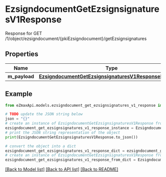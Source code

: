 # EzsigndocumentGetEzsignsignaturesV1Response

Response for GET /1/object/ezsigndocument/{pkiEzsigndocument}/getEzsignsignatures

## Properties

Name | Type | Description | Notes
------------ | ------------- | ------------- | -------------
**m_payload** | [**EzsigndocumentGetEzsignsignaturesV1ResponseMPayload**](EzsigndocumentGetEzsignsignaturesV1ResponseMPayload.md) |  | 

## Example

```python
from eZmaxApi.models.ezsigndocument_get_ezsignsignatures_v1_response import EzsigndocumentGetEzsignsignaturesV1Response

# TODO update the JSON string below
json = "{}"
# create an instance of EzsigndocumentGetEzsignsignaturesV1Response from a JSON string
ezsigndocument_get_ezsignsignatures_v1_response_instance = EzsigndocumentGetEzsignsignaturesV1Response.from_json(json)
# print the JSON string representation of the object
print(EzsigndocumentGetEzsignsignaturesV1Response.to_json())

# convert the object into a dict
ezsigndocument_get_ezsignsignatures_v1_response_dict = ezsigndocument_get_ezsignsignatures_v1_response_instance.to_dict()
# create an instance of EzsigndocumentGetEzsignsignaturesV1Response from a dict
ezsigndocument_get_ezsignsignatures_v1_response_from_dict = EzsigndocumentGetEzsignsignaturesV1Response.from_dict(ezsigndocument_get_ezsignsignatures_v1_response_dict)
```
[[Back to Model list]](../README.md#documentation-for-models) [[Back to API list]](../README.md#documentation-for-api-endpoints) [[Back to README]](../README.md)


